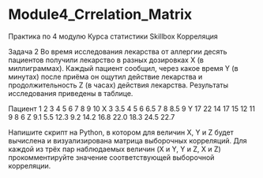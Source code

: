 # Module4_Crrelation_Matrix
Практика по 4 модулю Курса статистики Skillbox Корреляция

Задача 2
Во время исследования лекарства от аллергии десять пациентов получили лекарство в разных дозировках X (в миллиграммах). Каждый пациент сообщил, через какое время Y (в минутах) после приёма он ощутил действие лекарства и продолжительность Z (в часах) действия лекарства. Результаты исследования приведены в таблице.

Пациент
1	2	3	4	5	6	7	8	9	10
X	3	3.5	4	5	6	6.5	7	8	8.5	9
Y	17	22	14	17	15	12	11	9	8	6
Z	9.1	5.5	12.3	9.2	14.2	16.8	22.0	18.3	24.5	22.7


Напишите скрипт на Python, в котором для величин X, Y и Z будет вычислена и визуализирована матрица выборочных корреляций.
Для каждой из трёх пар наблюдаемых величин (X и Y, Y и Z, X и Z) прокомментируйте значение соответствующей выборочной корреляции.
